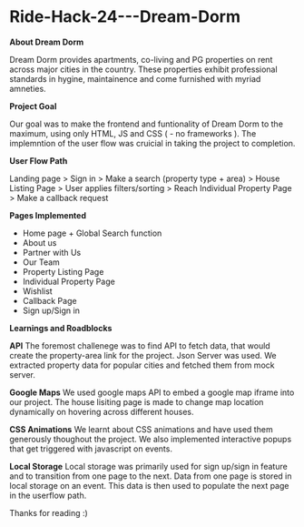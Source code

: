 # Ride-Hack-24---Dream-Dorm

**About Dream Dorm**
<br>

Dream Dorm provides apartments, co-living and PG properties on rent across major cities in the country. These properties exhibit professional standards in hygine, maintainence and come furnished with myriad amneties. 

**Project Goal**

Our goal was to make the frontend and funtionality of Dream Dorm to the maximum, using only HTML, JS and CSS ( - no frameworks ). The implemntion of the user flow was cruicial in taking the project to completion.   


**User Flow Path** 

Landing page  >  Sign in  > Make a search (property type + area)  >  House Listing Page  >  User applies filters/sorting  >  Reach Individual Property Page  >   Make a callback request 

**Pages Implemented**

* Home page + Global Search function  
* About us 
* Partner with Us
* Our Team 
* Property Listing Page 
* Individual Property Page 
* Wishlist 
* Callback Page
* Sign up/Sign in 

**Learnings and Roadblocks**

**API** 
The foremost challenege was to find API to fetch data, that would create the property-area link for the project. Json Server was used.  We extracted property data for popular cities and fetched them from mock server.  

**Google Maps** 
We used google maps API to embed a google map iframe into our project. The house lisiting page is made to change map location dynamically on hovering across different houses. 

**CSS Animations** 
We learnt about CSS animations and have used them generously thoughout the project. We also implemented interactive popups that get triggered with javascript on events. 

**Local Storage** 
Local storage was primarily used for sign up/sign in feature and to transition from one page to the next. Data from one page is stored in local storage on an event. This data is then used to populate the next page in the userflow path. 


Thanks for reading :) 
